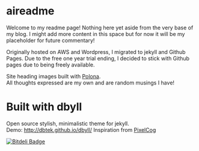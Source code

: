 aireadme
=====

Welcome to my readme page! Nothing here yet aside from the very base of my blog. I might add more content in this space but for now it will be my placeholder for future commentary!

Originally hosted on AWS and Wordpress, I migrated to jekyll and Github Pages. Due to the free one year trial ending, I decided to stick with Github pages due to being freely available.

Site heading images built with [Polona](http://typo.polona.pl/en/).  
All thoughts expressed are my own and are random musings I have!

Built with dbyll
=====
Open source stylish, minimalistic theme for jekyll.  
Demo: http://dbtek.github.io/dbyll/
Inspiration from [PixelCog](http://pixelcog.com/)

[![Bitdeli Badge](https://d2weczhvl823v0.cloudfront.net/dbtek/dbyll/trend.png)](https://bitdeli.com/free "Bitdeli Badge")

